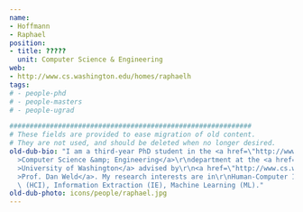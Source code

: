 ```yaml
---
name:
- Hoffmann
- Raphael
position:
- title: ?????
  unit: Computer Science & Engineering
web:
- http://www.cs.washington.edu/homes/raphaelh
tags:
# - people-phd
# - people-masters
# - people-ugrad

############################################################
# These fields are provided to ease migration of old content.
# They are not used, and should be deleted when no longer desired.
old-dub-bio: "I am a third-year PhD student in the <a href=\"http://www.cs.washington.edu\"\
  >Computer Science &amp; Engineering</a>\r\ndepartment at the <a href=\"http://www.washington.edu\"\
  >University of Washington</a> advised by\r\n<a href=\"http://www.cs.washington.edu/homes/weld\"\
  >Prof. Dan Weld</a>. My research interests are in\r\nHuman-Computer Interaction\
  \ (HCI), Information Extraction (IE), Machine Learning (ML)."
old-dub-photo: icons/people/raphael.jpg
---
```

